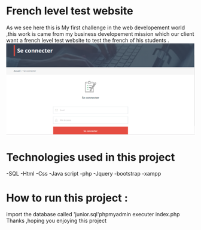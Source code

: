 # French level test website
As we see here this is My first challenge in the web developement world ,this work is came from my business developement mission which our client want a french level test website  to test the french of his students .
![](https://github.com/khalilchaouali/Web-Projects/blob/master/49596108_2154909264774188_921451367539671040_n.png)
# Technologies used in this project 
-SQL
-Html
-Css
-Java script
-php
-Jquery
-bootstrap
-xampp
# How to run this project :
import the database called 'junior.sql'phpmyadmin
executer index.php
Thanks ,hoping you enjoying this project





